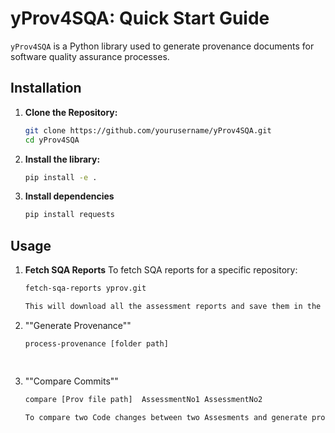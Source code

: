 # yProv4SQA: Quick Start Guide
`yProv4SQA` is a Python library used to generate provenance documents for software quality assurance processes.

## Installation
1. **Clone the Repository:**

   ```bash
   git clone https://github.com/yourusername/yProv4SQA.git
   cd yProv4SQA

2. **Install the library:**

   ```bash
   pip install -e .


3. **Install dependencies**
  
   ```bash
   pip install requests

## Usage
1. **Fetch SQA Reports**
   To fetch SQA reports for a specific repository:
   ```bash
   fetch-sqa-reports yprov.git

   This will download all the assessment reports and save them in the <RepoName>_reports folder.

2. ""Generate Provenance""

   ```bash
   process-provenance [folder path]
  
  
3. ""Compare Commits""
   ```bash
   compare [Prov file path]  AssessmentNo1 AssessmentNo2

   To compare two Code changes between two Assesments and generate provenance data:
